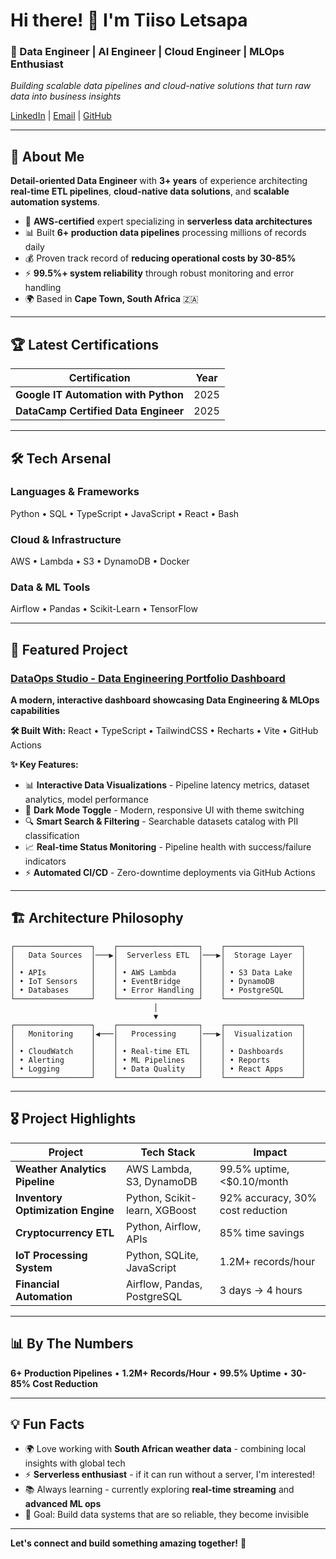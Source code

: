 # Hi there! 👋 I'm Tiiso Letsapa

### 🚀 Data Engineer | AI Engineer | Cloud Engineer | MLOps Enthusiast

*Building scalable data pipelines and cloud-native solutions that turn raw data into business insights*

[LinkedIn](www.linkedin.com/in/tiiso-letsapa-664990209) | [Email](Letsapamyron07@gmail.com) | [GitHub](github.com/Letsapatiiso07)

---

## 🎯 About Me

**Detail-oriented Data Engineer** with **3+ years** of experience architecting **real-time ETL pipelines**, **cloud-native data solutions**, and **scalable automation systems**. 

- 🔧 **AWS-certified** expert specializing in **serverless data architectures**
- 📊 Built **6+ production data pipelines** processing millions of records daily
- 💰 Proven track record of **reducing operational costs by 30-85%**
- ⚡ **99.5%+ system reliability** through robust monitoring and error handling
- 🌍 Based in **Cape Town, South Africa** 🇿🇦

---

## 🏆 Latest Certifications

| Certification | Year |
|---------------|------|
| **Google IT Automation with Python** | 2025 |
| **DataCamp Certified Data Engineer** | 2025 |

---

## 🛠️ Tech Arsenal

### **Languages & Frameworks**
Python • SQL • TypeScript • JavaScript • React • Bash

### **Cloud & Infrastructure**
AWS • Lambda • S3 • DynamoDB • Docker

### **Data & ML Tools**
Airflow • Pandas • Scikit-Learn • TensorFlow

---

## 🚀 Featured Project

### [DataOps Studio - Data Engineering Portfolio Dashboard](https://letsapatiiso07.github/dataops-studio)

**A modern, interactive dashboard showcasing Data Engineering & MLOps capabilities**

**🛠️ Built With:** React • TypeScript • TailwindCSS • Recharts • Vite • GitHub Actions

**✨ Key Features:**
- 📊 **Interactive Data Visualizations** - Pipeline latency metrics, dataset analytics, model performance
- 🌙 **Dark Mode Toggle** - Modern, responsive UI with theme switching
- 🔍 **Smart Search & Filtering** - Searchable datasets catalog with PII classification
- 📈 **Real-time Status Monitoring** - Pipeline health with success/failure indicators
- ⚡ **Automated CI/CD** - Zero-downtime deployments via GitHub Actions

---

## 🏗️ Architecture Philosophy

```
┌─────────────────┐    ┌──────────────────┐    ┌─────────────────┐
│   Data Sources  │───▶│  Serverless ETL  │───▶│  Storage Layer  │
│                 │    │                  │    │                 │
│ • APIs          │    │ • AWS Lambda     │    │ • S3 Data Lake  │
│ • IoT Sensors   │    │ • EventBridge    │    │ • DynamoDB      │
│ • Databases     │    │ • Error Handling │    │ • PostgreSQL    │
└─────────────────┘    └──────────────────┘    └─────────────────┘
                                │
                                ▼
┌─────────────────┐    ┌──────────────────┐    ┌─────────────────┐
│   Monitoring    │◀───│   Processing     │───▶│  Visualization  │
│                 │    │                  │    │                 │
│ • CloudWatch    │    │ • Real-time ETL  │    │ • Dashboards    │
│ • Alerting      │    │ • ML Pipelines   │    │ • Reports       │
│ • Logging       │    │ • Data Quality   │    │ • React Apps    │
└─────────────────┘    └──────────────────┘    └─────────────────┘
```

---

## 🎖️ Project Highlights

| Project | Tech Stack | Impact |
|---------|------------|---------|
| **Weather Analytics Pipeline** | AWS Lambda, S3, DynamoDB | 99.5% uptime, <$0.10/month |
| **Inventory Optimization Engine** | Python, Scikit-learn, XGBoost | 92% accuracy, 30% cost reduction |
| **Cryptocurrency ETL** | Python, Airflow, APIs | 85% time savings |
| **IoT Processing System** | Python, SQLite, JavaScript | 1.2M+ records/hour |
| **Financial Automation** | Airflow, Pandas, PostgreSQL | 3 days → 4 hours |

---

## 📊 By The Numbers

**6+ Production Pipelines** • **1.2M+ Records/Hour** • **99.5% Uptime** • **30-85% Cost Reduction**

---

## 💡 Fun Facts

- 🌍 Love working with **South African weather data** - combining local insights with global tech
- ⚡ **Serverless enthusiast** - if it can run without a server, I'm interested!
- 📚 Always learning - currently exploring **real-time streaming** and **advanced ML ops**
- 🎯 Goal: Build data systems that are so reliable, they become invisible

---

**Let's connect and build something amazing together!** 🚀





